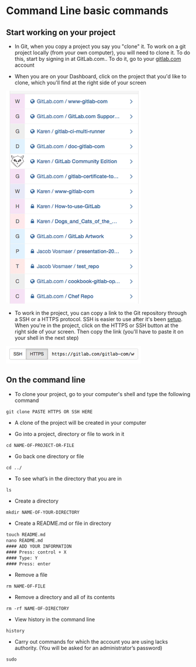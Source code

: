 # Command Line basic commands

## Start working on your project

* In Git, when you copy a project you say you "clone" it. To work on a git project locally (from your own computer), you will need to clone it. To do this, start by signing in at GitLab.com.. To do it, go to your [gitlab.com](https://gitlab.com) account

* When you are on your Dashboard, click on the project that you'd like to clone, which you'll find at the right side of your screen

![Select a project](basicsimages/select_project.png)

* To work in the project, you can copy a link to the Git repository through a SSH or a HTTPS protocol. SSH is easier to use after it's been [setup](create-your-ssh-keys.md). When you're in the project, click on the HTTPS or SSH button at the right side of your screen. Then copy the link (you'll have to paste it on your shell in the next step)

![Copy the HTTPS or SSH](basicsimages/https.png)

## On the command line

* To clone your project, go to your computer's shell and type the following command
```
git clone PASTE HTTPS OR SSH HERE
```

* A clone of the project will be created in your computer

* Go into a project, directory or file to work in it
```
cd NAME-OF-PROJECT-OR-FILE
```

* Go back one directory or file
```
cd ../
```

* To see what’s in the directory that you are in
```
ls
```

* Create a directory
```
mkdir NAME-OF-YOUR-DIRECTORY
```

* Create a README.md or file in directory
```
touch README.md
nano README.md
#### ADD YOUR INFORMATION
#### Press: control + X
#### Type: Y
#### Press: enter
```

* Remove a file
```
rm NAME-OF-FILE
```

* Remove a directory and all of its contents
```
rm -rf NAME-OF-DIRECTORY
```

* View history in the command line
```
history
```

* Carry out commands for which the account you are using lacks authority. (You will be asked for an administrator’s password)
```
sudo
```

